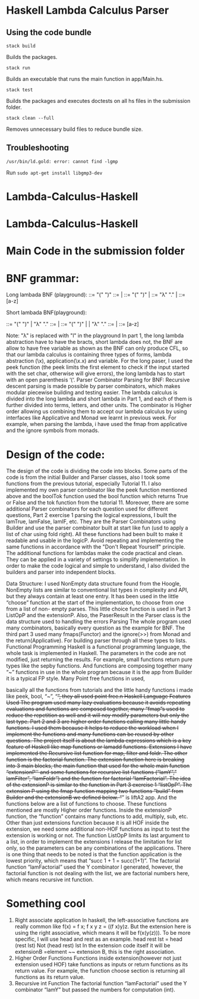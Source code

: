 # Haskell Lambda Calculus Parser

## Using the code bundle

`stack build`

Builds the packages.

`stack run`

Builds an executable that runs the main function in app/Main.hs.

`stack test`

Builds the packages and executes doctests on all hs files in the submission folder.

`stack clean --full`

Removes unnecessary build files to reduce bundle size.

## Troubleshooting

`/usr/bin/ld.gold: error: cannot find -lgmp`

Run `sudo apt-get install libgmp3-dev`
# Lambda-Calculus-Haskell
# Lambda-Calculus-Haskell


# Main Code in the submission folder 

# BNF grammar:
Long lambada BNF (playground):
<longLam> ::= "(" <longobject> ")"
<longlam> ::= <longlam> <longterm> | <longterm> <longterm> ::= "(" <longobject> ")" | <letter> <longobject> ::= "λ" <letter> "." <longlam> | <longlam> <letter> ::= [a-z]
  
Short lambada BNF(playground):

<shortLam> ::= "(" <shortlam> ")" | "λ" <letterList> "." <shortlam> <shortlam> ::= <shortlam> <shortterm> | <shortterm>
<shortterm> ::= "(" <shortlam> ")" | <letter> | "λ" <letterList> "." <shortlam> <letterList> ::= <letter> | <letter> <letterList>
<letter> ::= [a-z]

 Note: "λ" is replaced with "l" in the playground
In part 1, the long lambda abstraction have to have the bracts, short lambda does not, the BNF are allow to have free variable as shown as the BNF can only produce CFL, so that our lambda calculus is containing three types of forms, lambda abstraction (\x), application(\x.x) and variable. For the long paser, I used the peek function (the peek limits the first element to check if the input started with the set char, otherwise will give errors), the long lambda has to start with an open parenthesis ‘(‘.
Parser Combinator Parsing for BNF:
Recursive descent parsing is made possible by parser combinators, which makes modular piecewise building and testing easier. The lambda calculus is divided into the long lambda and short lambda in Part 1, and each of them is further divided into terms, letters, and other units. The combinator is Higher order allowing us combining them to accept our lambda calculus by using interfaces like Applicative and Monad we learnt in previous week. For example, when parsing the lambda, i have used the fmap from applicative and the ignore symbols from monads.
 
# Design of the code:
The design of the code is dividing the code into blocks. Some parts of the code is from the initial Builder and Parser classes, also I took some functions from the previous tutorial, especially Tutorial 11. I also implemented my own parser combinator like the peek function mentioned above and the boolTok function used the bool function which returns True or False and the tok function from the tutorial 11.
Moreover, there are some additional Parser combinators for each question used for different questions, Part 2 exercise 1 parsing the logical expressions, I built the lamTrue, lamFalse, lamIF, etc. They are the Parser Combinators using Builder and use the parser combinator built at start like fun (usd to apply a list of char using fold right). All these functions had been built to make it readable and usable in the logicP.
Avoid repeating and implementing the same functions in accordance with the "Don't Repeat Yourself" principle. The additional functions for lambdas make the code practical and clean. They can be applied in a variety of settings to simplify implementation. In order to make the code logical and simple to understand, I also divided the builders and parser into independent blocks.

Data Structure:
I used NonEmpty data structure found from the Hoogle, NonEmpty lists are similar to conventional list types in complexity and API, but they always contain at least one entry. It has been used in the little “choose” function at the start of the implementation, to choose from one from a list of non- empty parses. This little choice function is used in Part 3 ListOpP and the extensionP. Also, the PaserResult in the Parser class is the data structure used to handling the errors
Parsing
The whole program used many combinators, basically every question as the example for BNF. The third part 3 used many fmaps(Functor) and the ignore(>>) from Monad and the return(Applicative). For building parser through all these types to lists.
Functional Programming
Haskell is a functional programming language, the whole task is implemented in Haskell. The parameters in the code are not modified, just returning the results. For example, small functions return pure types like the sepby functions. And functions are composing together many “~” functions in use in the whole program because it is the app from Builder it is a typical FP style. Many Point free functions in used,

 basically all the functions from tutorials and the little handy functions i made like peek, bool, “~”, “~~”, they all used point free.n
Haskell Language Features Used
The program used many lazy evaluations because it avoids repeating evaluations and functions are composed together, many “fmap”s used to reduce the repetition as well and it will noy modify parameters but only the last type. Part 2 and 3 are higher order functions calling many little handy functions. I used them because it helps to reduce the workload when I implement the functions and many functions can be reused by other questions. The project itself is about the lambda expressions which is a key feature of Haskell like map functions or lamadd functions.
Extensions
I have implemented the Recursive list function for map, filter and foldr. The other
function is the factorial function.
The extension function here is breaking into 3 main blocks, the main function that used for the whole main function “extensionP'' and some functions for recursive list functions (“lamY”,” lamFilter”, “lamFoldr”) and the function for factorial “lamFactorial”. The idea of the extensionP is similar to the function in Part 3 exercise 1 “listOpP”. The extension P using the fmap function mapping two functions “build” from Builder and the extensionB we defined below. “~~” is liftA2 app. And the functions below are a list of functions to choose. These functions mentioned are mostly Higher order functions.
Inside the extensionP function, the “function” contains many functions to add, multiply, sub, etc. Other than just extensions function because it is all HOF inside the extension, we need some additional non-HOF functions as input to test the extension is working or not.
The function ListOpP limits its last argument to a list, in order to implement the extensions I release the limitation for list only, so the parameters can be any combinations of the applications. There is one thing that needs to be noted is that the function application is the lowest priority, which means that “succ 1 + 1 = succ(1+1)”.
The factorial function “lamFactorial” used the Y combinator I generated, however, the factorial function is not dealing with the list, we are factorial numbers here, which means recursive int function.

# Something cool
1. Right associate application
In haskell, the left-associative functions are really common like f(x) = f x;
f x y z = ((f x)y)z. But the extension here is using the right associative, which means it will be f(x(y(z))). To be more specific, I will use head and rest as an example.
head rest lst = head (rest lst) Not (head rest) lst
In the extension code itself it will be extensionB =element ~~ extension B, this is the right association.
2. Higher Order Functions
Functions inside extension(however not just extension used HOF) take functions as inputs or return functions as its return value. For example, the function choose section is returning all functions as its return value.
3. Recursive int Function
The factorial function “lamFactorial” used the Y combinator “lamY” but passed the numbers for computation (int).
